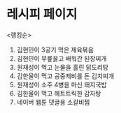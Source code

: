 # 레시피 페이지
<랭킹순>
1. 김현민이 3공기 먹은 제육볶음
2. 김현민이 무릎꿇고 배워간 된장찌개
3. 원재성이 먹고 눈물을 흘린 닭도리탕
4. 김한울이 먹고 공중제비를 돈 김치찌개
5. 원재성이 소주 4병을 마신 돼지국밥
6. 김한울이 먹고 헤트트릭한 감자탕
7. 네이버 웹툰 댓글용 소갈비찜